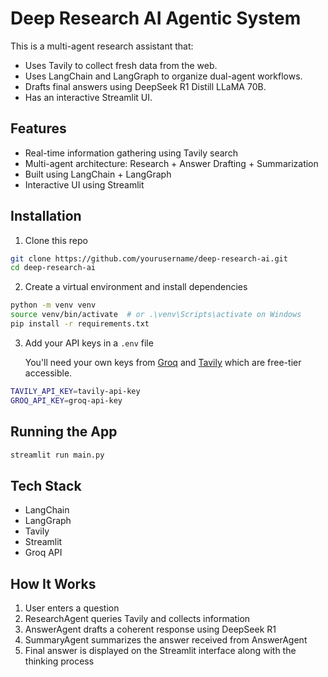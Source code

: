 # Deep Research AI Agentic System

This is a multi-agent research assistant that:
- Uses Tavily to collect fresh data from the web.
- Uses LangChain and LangGraph to organize dual-agent workflows.
- Drafts final answers using DeepSeek R1 Distill LLaMA 70B.
- Has an interactive Streamlit UI.

## Features

- Real-time information gathering using Tavily search
- Multi-agent architecture: Research + Answer Drafting + Summarization
- Built using LangChain + LangGraph
- Interactive UI using Streamlit

## Installation

1. Clone this repo

```bash
git clone https://github.com/yourusername/deep-research-ai.git
cd deep-research-ai
```

2. Create a virtual environment and install dependencies

```bash
python -m venv venv
source venv/bin/activate  # or .\venv\Scripts\activate on Windows
pip install -r requirements.txt
```

3. Add your API keys in a `.env` file  

   You'll need your own keys from [Groq](https://console.groq.com/keys) and [Tavily](https://app.tavily.com/home) which are free-tier accessible.  

```bash
TAVILY_API_KEY=tavily-api-key
GROQ_API_KEY=groq-api-key
```

## Running the App

```bash
streamlit run main.py
```

## Tech Stack

- LangChain
- LangGraph
- Tavily
- Streamlit
- Groq API

## How It Works

1. User enters a question
2. ResearchAgent queries Tavily and collects information
3. AnswerAgent drafts a coherent response using DeepSeek R1
4. SummaryAgent summarizes the answer received from AnswerAgent
5. Final answer is displayed on the Streamlit interface along with the thinking process